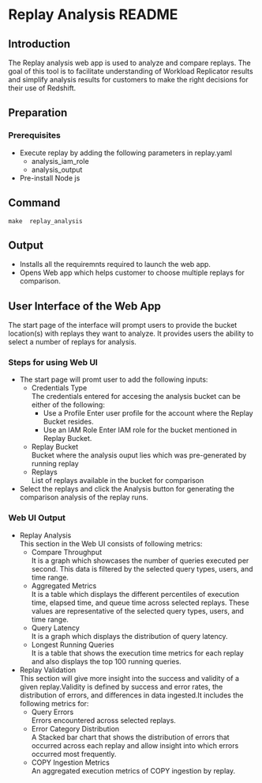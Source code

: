 # Replay Analysis README

## Introduction
The Replay analysis web app is used to analyze and compare replays. The goal of this tool is to facilitate understanding of Workload Replicator results and simplify analysis results for customers to make the right decisions for their use of Redshift.

## Preparation
### Prerequisites
* Execute replay by adding the following parameters in replay.yaml
    * analysis_iam_role
    * analysis_output
* Pre-install Node js



## Command
```
make  replay_analysis

```

## Output
* Installs all the requiremnts required to launch the web app.
* Opens Web app which helps customer to choose multiple replays for comparison.

## User Interface of the Web App <br />
The start page of the interface will prompt users to provide the bucket location(s) with replays they want to analyze. It provides users the ability to select a number of replays for analysis. 

### Steps for using Web UI

* The start page will promt user to add the following inputs:
    * Credentials Type <br />
    The credentials entered for accesing the analysis bucket can be either of the following:
        * Use a Profile 
        Enter user profile for the account where the Replay Bucket resides.
        * Use an IAM Role
        Enter IAM role for the bucket mentioned in Replay Bucket.
    * Replay Bucket <br />
    Bucket where the analysis ouput lies which was pre-generated by running replay 
    * Replays <br />
    List of replays available in the bucket for comparison
* Select the replays and click the Analysis button for generating the comparison analysis of the replay runs.

### Web UI Output
* Replay Analysis <br />
This section in the Web UI consists of following metrics:
    * Compare Throughput <br />
    It is a graph which showcases the number of queries executed per second. This data is filtered by the selected query types, users, and time range.
    * Aggregated Metrics <br />
    It is a table which displays the different percentiles of execution time, elapsed time, and queue time across selected replays. These values are representative of the selected query types, users, and time range.
    * Query Latency <br />
    It is a graph which displays the distribution of query latency.
    * Longest Running Queries<br />
    It is a table that shows the execution time metrics for each replay and also displays the top 100 running queries. 
* Replay Validation <br />
This section will give more insight into the success and validity of a given replay.Validity is defined by success and error rates, the distribution of errors, and differences in data ingested.It includes the following metrics for:
    * Query Errors <br />
    Errors encountered across selected replays.
    * Error Category Distribution <br />
    A Stacked bar chart that shows the distribution of errors that occurred across each replay and allow insight into which errors occurred most frequently.
    * COPY Ingestion Metrics <br />
    An aggregated execution metrics of COPY ingestion by replay.


